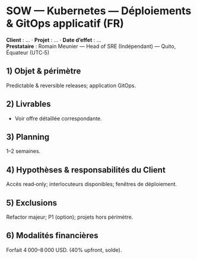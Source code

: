 # SOW — Kubernetes — Déploiements & GitOps applicatif (FR)

**Client** : …  ·  **Projet** : …  ·  **Date d’effet** : …  
**Prestataire** : Romain Meunier — Head of SRE (Indépendant) — Quito, Équateur (UTC‑5)

## 1) Objet & périmètre
Predictable & reversible releases; application GitOps.

## 2) Livrables
- Voir offre détaillée correspondante.

## 3) Planning
1–2 semaines.

## 4) Hypothèses & responsabilités du Client
Accès read‑only; interlocuteurs disponibles; fenêtres de déploiement.

## 5) Exclusions
Refactor majeur; P1 (option); projets hors périmètre.

## 6) Modalités financières
Forfait 4 000–8 000 USD. (40% upfront, solde).
